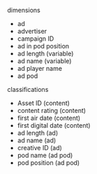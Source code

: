 dimensions

* ad
* advertiser
* campaign ID
* ad in pod position
* ad length (variable)
* ad name (variable)
* ad player name
* ad pod

classifications

* Asset ID (content)
* content rating (content)
* first air date (content)
* first digital date (content)
* ad length (ad)
* ad name (ad)
* creative ID (ad)
* pod name (ad pod)
* pod position (ad pod)
